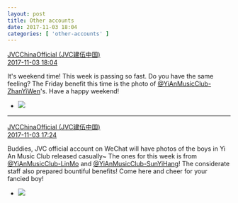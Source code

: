 ```yaml
---
layout: post
title: Other accounts
date: 2017-11-03 18:04
categories: [ 'other-accounts' ]
---
```


<div class="weibo-post-name">
  <a href="http://weibo.com/everio">JVCChinaOfficial (JVC建伍中国)</a>
</div>
<div class="weibo-info">
  <a href="https://weibo.com/2539816551/FtoBxjgBM">2017-11-03 18:04</a>
</div>

It's weekend time! This week is passing so fast. Do you have the same feeling? The Friday benefit this time is the photo of [@YiAnMusicClub-ZhanYiWen](http://weibo.com/u/6108090526)'s. Have a happy weekend!

<!-- more -->

<ul class="weibo-pic-list-1">
  <li class="weibo-pic">
    <a href="https://wx2.sinaimg.cn/mw690/97628667gy1fl51zp2enoj20ku0v9gn8.jpg"><img src="//wx2.sinaimg.cn/thumb150/97628667gy1fl51zp2enoj20ku0v9gn8.jpg" /></a>
  </li>
</ul>

---

<div class="weibo-post-name">
  <a href="http://weibo.com/everio">JVCChinaOfficial (JVC建伍中国)</a>
</div>
<div class="weibo-info">
  <a href="https://weibo.com/2539816551/Ftolc1S4D">2017-11-03 17:24</a>
</div>

Buddies, JVC official account on WeChat will have photos of the boys in Yi An Music Club released casually~ The ones for this week is from [@YiAnMusicClub-LinMo](http://weibo.com/u/6108312042) and [@YiAnMusicClub-SunYiHang](http://weibo.com/u/6108316220)! The considerate staff also prepared bountiful benefits! Come here and cheer for your fancied boy!

<ul class="weibo-pic-list-1">
  <li class="weibo-pic">
    <a href="https://wx3.sinaimg.cn/mw690/97628667gy1fl4tzqhyetj20rs0kutj3.jpg"><img src="//wx3.sinaimg.cn/thumb150/97628667gy1fl4tzqhyetj20rs0kutj3.jpg" /></a>
  </li>
</ul>
